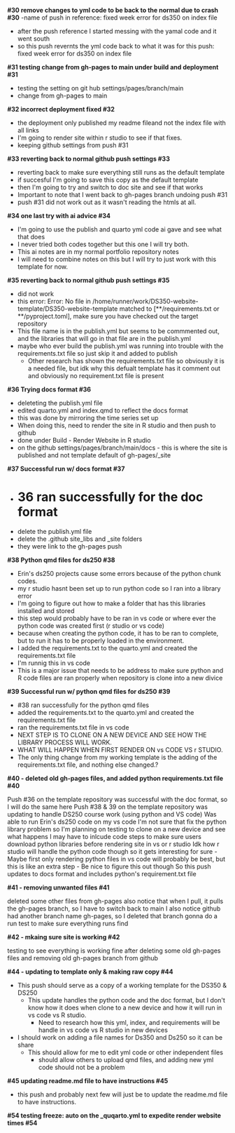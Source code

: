 
**#30 remove changes to yml code to be back to the normal due to crash #30**
 -name of push in reference: fixed week error for ds350 on index file
 - after the push reference I started messing with the yamal code and it went south
 - so this push revernts the yml code back to what it was for this push: fixed week error for ds350 on index file
 
**#31 testing change from gh-pages to main under build and deployment  #31**
 - testing the setting on git hub settings/pages/branch/main
  - change from gh-pages to main
  
**#32 incorrect deployment fixed  #32**
 - the deployment only published my readme fileand not the index file with all links
 - I'm going to render site within r studio to see if that fixes. 
 - keeping github settings from push #31
 
**#33 reverting back to normal github push settings #33**
- reverting back to make sure everything still runs as the default template
- if succesful I'm going to save this copy as the default template
- then I'm going to try and switch to doc site and see if that works
- Important to note that I went back to gh-pages branch undoing push #31
- push #31 did not work out as it wasn't reading the htmls at all. 

**#34 one last try with ai advice #34**
- I'm going to use the publish and quarto yml code ai gave and see what that does 
- I never tried both codes together but this one I will try both. 
- This ai notes are in my normal portfolio repository notes
 - I will need to combine notes on this but I will try to just work with this template for now. 
 
**#35 reverting back to normal github push settings #35**
- did not work 
- this error: Error: No file in /home/runner/work/DS350-website-template/DS350-website-template matched to [**/requirements.txt or **/pyproject.toml], make sure you have checked out the target repository
- This file name is in the publish.yml but seems to be commmented out, and the libraries that will go in that file are in the publish.yml
- maybe who ever build the publish.yml was running into trouble with the requirements.txt file so just skip it and added to publish
  - Other research has shown the requirements.txt file so obviously it is a needed file, but idk why this defualt template has it comment out and obviously no requirement.txt file is present
  
**#36 Trying docs format #36**
 - deleteting the publish.yml file
 - edited quarto.yml and index.qmd to reflect the docs format
 - this was done by mirroring the time series set up
 - When doing this, need to render the site in R studio and then push to github
  - done under Build - Render Website in R studio
 - on the github settings/pages/branch/main/docs  - this is where the site is published and not template default of gh-pages/_site
  
**#37 Successful run w/ docs format #37**
- # 36 ran successfully for the doc format
 - delete the publish.yml file
 - delete the .github site_libs and _site folders
  - they were link to the gh-pages push

**#38 Python qmd files for ds250 #38**
- Erin's ds250 projects cause some errors because of the python chunk codes.
- my r studio hasnt been set up to run python code so I ran into a library error
- I'm going to figure out how to make a folder that has this libraries installed and stored
 - this step would probably have to be ran in vs code or where ever the python code was created first (r studio or vs code)
  - because when creating the python code, it has to be ran to complete, but to run it has to be properly loaded in the environment. 
- I added the requirements.txt to the quarto.yml and created the requirements.txt file 
 - I'm runnig this in vs code
- This is a major issue that needs to be address to make sure python and R code files are ran properly when repository is clone into a new divice


**#39 Successful run w/ python qmd files for ds250 #39**
- #38 ran successfully for the python qmd files
 - added the requirements.txt to the quarto.yml and created the requirements.txt file
 - ran the requirements.txt file in vs code
 - NEXT STEP IS TO CLONE ON A NEW DEVICE AND SEE HOW THE LIBRARY PROCESS WILL WORK. 
 - WHAT WILL HAPPEN WHEN FIRST RENDER ON vs CODE VS r STUDIO. 
 - The only thing change from my working template is the adding of the requirements.txt file, and nothing else changed.?

**#40 - deleted old gh-pages files, and added python requirements.txt file #40**

Push #36 on the template repository was successful with the doc format, so I will do the same here
Push #38 & 39 on the template repository was updating to handle DS250 course work (using python and VS code)
Was able to run Erin's ds250 code on my vs code
I'm not sure that fix the python library problem so I'm planning on testing to clone on a new device and see what happens
I may have to inlcude code steps to make sure users download python libraries before rendering site in vs or r studio
Idk how r studio will handle the python code though so it gets interesting for sure - Maybe first only rendering python files in vs code will probably be best, but this is like an extra step - Be nice to figure this out though
So this push updates to docs format and includes python's requirement.txt file

**#41 - removing unwanted files #41**

deleted some other files from gh-pages
also notice that when I pull, it pulls the gh-pages branch, so I have to switch back to main
I also notice github had another branch name gh-pages, so I deleted that branch
gonna do a run test to make sure everything runs find

**#42 - mkaing sure site is working #42**

testing to see everything is working fine after deleting some old gh-pages files and removing old gh-pages branch from github

**#44 - updating to template only & making raw copy #44**
   - This push should serve as a copy of a working template for the DS350 & DS250
     - This update handles the python code and the doc format, but I don't know how it does when clone to a new device and how it will run in vs code vs R studio.
       - Need to research how this yml, index, and requirements will be handle in vs code vs R studio in new devices
   - I should work on adding a file names for Ds350 and Ds250 so it can be share
     - This should allow for me to edit yml code or other independent files
        - should allow others to upload qmd files, and adding new yml code should not be a problem



**#45 updating readme.md file to have instructions #45**
- this push and probably next few will just be to update the readme.md file to have instructions.


**#54 testing freeze: auto on the _quqarto.yml to expedite render website times #54**